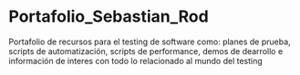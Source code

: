 # Portafolio_Sebastian_Rod
Portafolio de recursos para el testing de software como: planes de prueba, scripts de automatización, scripts de performance, demos de dearrollo e información de interes con todo lo relacionado al mundo del testing
